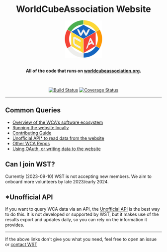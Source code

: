 <h1 align="center">WorldCubeAssociation Website</h1>
<div align="center">
  <img height="120" src="public/files/wca_icon_only.png" />
</div>
<br />
<div align="center">

  **All of the code that runs on [worldcubeassociation.org](https://www.worldcubeassociation.org/).**

</div>

<br />
<div align="center">

[![Build Status](https://github.com/thewca/worldcubeassociation.org/actions/workflows/ruby.yml/badge.svg?event=push)](https://github.com/thewca/worldcubeassociation.org/actions/workflows/ruby.yml)
[![Coverage Status](https://coveralls.io/repos/github/thewca/worldcubeassociation.org/badge.svg?branch=master)](https://coveralls.io/github/thewca/worldcubeassociation.org?branch=master)

</div>

----

## Common Queries
- [Overview of the WCA's software ecosystem](https://docs.worldcubeassociation.org/)
- [Running the website locally](https://docs.worldcubeassociation.org/contributing/quickstart)
- [Contributing Guide](https://docs.worldcubeassociation.org/contributing/detailed_contributing_guide.html)
- [Unofficial API\* to read data from the website](https://wca-rest-api.robiningelbrecht.be/)
- [Other WCA Repos](https://docs.worldcubeassociation.org/#wca-software-resources)
- [Using OAuth, or writing data to the website](https://docs.worldcubeassociation.org/knowledge_base/v0_api.html)

## Can I join WST?
Currently (2023-09-10) WST is not accepting new members. We aim to onboard more volunteers by late 2023/early 2024.

## \*Unofficial API

If you want to query WCA data via an API, the [Unofficial API](https://wca-rest-api.robiningelbrecht.be/) is the best way to do this. It is not developed or supported by WST, but it makes use of the results export and updates daily, so you can rely on the information it provides.

----

If the above links don't give you what you need, feel free to open an issue or [contact WST](https://www.worldcubeassociation.org/contact/website)

